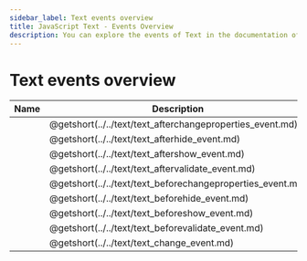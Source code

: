 ```yaml
---
sidebar_label: Text events overview
title: JavaScript Text - Events Overview 
description: You can explore the events of Text in the documentation of the DHTMLX JavaScript UI library. Browse developer guides and API reference, try out code examples and live demos, and download a free 30-day evaluation version of DHTMLX Suite 7.
---
```


# Text events overview

| Name                                                   | Description                                                   |
| ----------------------------------------------------- | ------------------------------------------------------------ |
| [](../../text/text_afterchangeproperties_event.md)  | @getshort(../../text/text_afterchangeproperties_event.md)  |
| [](../../text/text_afterhide_event.md)              | @getshort(../../text/text_afterhide_event.md)              |
| [](../../text/text_aftershow_event.md)              | @getshort(../../text/text_aftershow_event.md)              |
| [](../../text/text_aftervalidate_event.md)          | @getshort(../../text/text_aftervalidate_event.md)          |
| [](../../text/text_beforechangeproperties_event.md) | @getshort(../../text/text_beforechangeproperties_event.md) |
| [](../../text/text_beforehide_event.md)             | @getshort(../../text/text_beforehide_event.md)             |
| [](../../text/text_beforeshow_event.md)             | @getshort(../../text/text_beforeshow_event.md)             |
| [](../../text/text_beforevalidate_event.md)         | @getshort(../../text/text_beforevalidate_event.md)         |
| [](../../text/text_change_event.md)                 | @getshort(../../text/text_change_event.md)                 |
